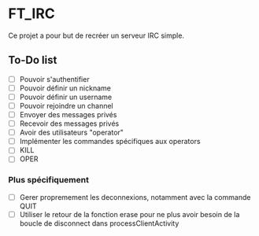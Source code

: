 # FT_IRC

Ce projet a pour but de recréer un serveur IRC simple.

## To-Do list

 - [ ] Pouvoir s'authentifier
 - [ ] Pouvoir définir un nickname
 - [ ] Pouvoir définir un username
 - [ ] Pouvoir rejoindre un channel
 - [ ] Envoyer des messages privés
 - [ ] Recevoir des messages privés
 - [ ] Avoir des utilisateurs "operator"
 - [ ] Implémenter les commandes spécifiques aux operators
  - [ ] KILL
  - [ ] OPER

### Plus spécifiquement
 - [ ] Gerer propremement les deconnexions, notamment avec la commande QUIT
 - [ ] Utiliser le retour de la fonction erase pour ne plus avoir besoin de la boucle de disconnect dans processClientActivity

